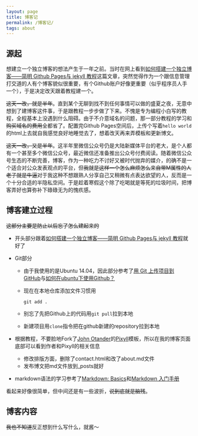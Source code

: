 ```yaml
---
layout: page
title: 博客记
permalink: /博客记/
tags: about
---
```

源起
-
想建立一个独立博客的想法产生于一年之前。当时在网上看到[如何搭建一个独立博客——简明 Github Pages与 jekyll 教程](http://www.cnfeat.com/blog/2014/05/10/how-to-build-a-blog/)这篇文章，突然觉得作为一个跟信息管理打交道的人有个博客貌似很重要，有个Github账户好像更重要（似乎程序员人手一个），于是决定改天跟着教程建一个。

~~这天一改，就是半年~~。直到某个无聊到找不到任何事情可以做的盛夏之夜，无意中想到了建博客这件事，于是跟教程一步步做了下来。不愧是专为编程小白写的教程，全程基本上没遇到什么阻碍。由于不介意域名的问题，那一部分教程的学习和~~购买域名的费用~~全都省了。配置完Github Pages空间后，上传个写着`hello world`的html上去就自我感觉良好地睡觉去了，想着改天再来弄模板和更新博文。

~~这天一改，又是半年~~。这半年里微信公众号仍是大陆新媒体平台的老大，是个人都有一个甚至多个微信公众号，最近微信还准备推出公众号付费阅读。随着微信公众号生态的不断完善，博客，作为一种吃力不讨好又被时代抛弃的媒介，的确不是一个适合对公众发表观点的平台，但~~我就是这样一个怎么麻烦怎么来自带M属性的人老子就是牛逼~~对于我这种不想跟熟人分享自己又稍微有点表达欲望的人，反而是一个十分合适的半隐私空间。于是趁着寒假这个除了吃喝就是等死的垃圾时间，把博客弄好也算弥补下碌碌无为的愧疚感。

博客建立过程
-
~~这部分主要是防止以后忘了怎么建起来的~~

* 开头部分跟着[如何搭建一个独立博客——简明 Github Pages与 jekyll 教程](http://www.cnfeat.com/blog/2014/05/10/how-to-build-a-blog/)就好了
* Git部分

    * 由于我使用的是Ubuntu 14.04，因此部分参考了[用 Git 上传项目到 GitHub](http://www.jianshu.com/p/0fce531dba31)与[如何在ubuntu下使用Github？](http://blog.csdn.net/tina_ttl/article/details/51326684)
    * 现在在本地仓库添加文件习惯用
    
        `git add .`
    
    * 别忘了先把Github上的代码用`git pull`拉到本地
    * 新建项目用`clone`指令把在github新建的repository拉到本地
    
* 根据教程，不要脸地Fork了[John Otander](http://johnotander.com/)的[Pixyll](https://github.com/johnotander/pixyll)模板，所以在我的博客页面底部可以看到作者和Pixyll的相关信息
    * 修改排版方面，删除了contact.html和改了about.md文件
    * 发布博文把md文件放到_posts就好

* markdown语法的学习参考了[Markdown: Basics](http://wowubuntu.com/markdown/basic.html)和[Markdown 入门手册](https://github.com/android-cn/blog/blob/master/dev-tool/markdown.md)

看起来好像很简单，但中间还是有一些波折，~~说到底就是脑残~~。

博客内容
-
~~我也不知道~~反正想到什么写什么，就酱～







